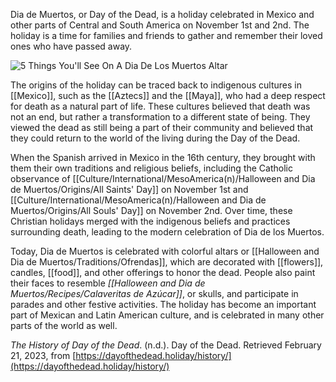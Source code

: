 Dia de Muertos, or Day of the Dead, is a holiday celebrated in Mexico and other parts of Central and South America on November 1st and 2nd. The holiday is a time for families and friends to gather and remember their loved ones who have passed away.

![5 Things You'll See On A Dia De Los Muertos Altar](https://external-content.duckduckgo.com/iu/?u=http%3A%2F%2Fwac.450f.edgecastcdn.net%2F80450F%2Fkisselpaso.com%2Ffiles%2F2016%2F10%2Fdia-de-los-muertos-altar.jpg&f=1&nofb=1&ipt=501c129bc84ba3de9a694b90098f39ebb2893fcaf17c8c2b9bd0ca2ec4bad239&ipo=images)

The origins of the holiday can be traced back to indigenous cultures in [[Mexico]], such as the [[Aztecs]] and the [[Maya]], who had a deep respect for death as a natural part of life. These cultures believed that death was not an end, but rather a transformation to a different state of being. They viewed the dead as still being a part of their community and believed that they could return to the world of the living during the Day of the Dead.

When the Spanish arrived in Mexico in the 16th century, they brought with them their own traditions and religious beliefs, including the Catholic observance of [[Culture/International/MesoAmerica(n)/Halloween and Dia de Muertos/Origins/All Saints' Day]] on November 1st and [[Culture/International/MesoAmerica(n)/Halloween and Dia de Muertos/Origins/All Souls' Day]] on November 2nd. Over time, these Christian holidays merged with the indigenous beliefs and practices surrounding death, leading to the modern celebration of Dia de los Muertos.

Today, Dia de Muertos is celebrated with colorful altars or [[Halloween and Dia de Muertos/Traditions/Ofrendas]], which are decorated with [[flowers]], candles, [[food]], and other offerings to honor the dead. People also paint their faces to resemble *[[Halloween and Dia de Muertos/Recipes/Calaveritas de Azúcar]]*, or skulls, and participate in parades and other festive activities. The holiday has become an important part of Mexican and Latin American culture, and is celebrated in many other parts of the world as well.

_The History of Day of the Dead_. (n.d.). Day of the Dead. Retrieved February 21, 2023, from [https://dayofthedead.holiday/history/](https://dayofthedead.holiday/history/)